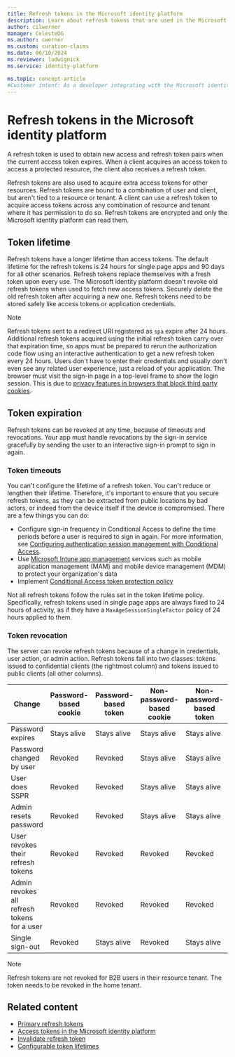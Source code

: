 ```yaml
---
title: Refresh tokens in the Microsoft identity platform
description: Learn about refresh tokens that are used in the Microsoft identity platform.
author: cilwerner
manager: CelesteDG
ms.author: cwerner
ms.custom: curation-claims
ms.date: 06/10/2024
ms.reviewer: ludwignick
ms.service: identity-platform

ms.topic: concept-article
#Customer intent: As a developer integrating with the Microsoft identity platform, I want to understand how refresh tokens work, so that I can securely manage access to protected resources and obtain new access tokens when needed.
---
```


# Refresh tokens in the Microsoft identity platform

A refresh token is used to obtain new access and refresh token pairs when the current access token expires. When a client acquires an access token to access a protected resource, the client also receives a refresh token. 

Refresh tokens are also used to acquire extra access tokens for other resources. Refresh tokens are bound to a combination of user and client, but aren't tied to a resource or tenant. A client can use a refresh token to acquire access tokens across any combination of resource and tenant where it has permission to do so. Refresh tokens are encrypted and only the Microsoft identity platform can read them.

## Token lifetime

Refresh tokens have a longer lifetime than access tokens. The default lifetime for the refresh tokens is 24 hours for single page apps and 90 days for all other scenarios. Refresh tokens replace themselves with a fresh token upon every use. The Microsoft identity platform doesn't revoke old refresh tokens when used to fetch new access tokens. Securely delete the old refresh token after acquiring a new one. Refresh tokens need to be stored safely like access tokens or application credentials.

> [!NOTE]
> Refresh tokens sent to a redirect URI registered as `spa` expire after 24 hours. Additional refresh tokens acquired using the initial refresh token carry over that expiration time, so apps must be prepared to rerun the authorization code flow using an interactive authentication to get a new refresh token every 24 hours. Users don't have to enter their credentials and usually don't even see any related user experience, just a reload of your application. The browser must visit the sign-in page in a top-level frame to show the login session. This is due to [privacy features in browsers that block third party cookies](reference-third-party-cookies-spas.md).

## Token expiration

Refresh tokens can be revoked at any time, because of timeouts and revocations. Your app must handle revocations by the sign-in service gracefully by sending the user to an interactive sign-in prompt to sign in again.

### Token timeouts

You can't configure the lifetime of a refresh token. You can't reduce or lengthen their lifetime. Therefore, it's important to ensure that you secure refresh tokens, as they can be extracted from public locations by bad actors, or indeed from the device itself if the device is compromised. There are a few things you can do:

- Configure sign-in frequency in Conditional Access to define the time periods before a user is required to sign in again. For more information, see [Configuring authentication session management with Conditional Access](~/identity/conditional-access/howto-conditional-access-session-lifetime.md).
- Use [Microsoft Intune app management](/mem/intune/apps/app-management) services such as mobile application management (MAM) and mobile device management (MDM) to protect your organization's data
- Implement [Conditional Access token protection policy](~/identity/conditional-access/concept-token-protection.md)

Not all refresh tokens follow the rules set in the token lifetime policy. Specifically, refresh tokens used in single page apps are always fixed to 24 hours of activity, as if they have a `MaxAgeSessionSingleFactor` policy of 24 hours applied to them.

### Token revocation

The server can revoke refresh tokens because of a change in credentials, user action, or admin action. Refresh tokens fall into two classes: tokens issued to confidential clients (the rightmost column) and tokens issued to public clients (all other columns).

| Change | Password-based cookie | Password-based token | Non-password-based cookie | Non-password-based token | Confidential client token |
| ------ | --------------------- | -------------------- | ------------------------- | ------------------------ | ------------------------- |
| Password expires | Stays alive | Stays alive | Stays alive | Stays alive | Stays alive |
| Password changed by user | Revoked | Revoked | Stays alive | Stays alive | Stays alive |
| User does SSPR | Revoked | Revoked | Stays alive | Stays alive | Stays alive |
| Admin resets password | Revoked | Revoked | Stays alive | Stays alive | Stays alive |
| User revokes their refresh tokens | Revoked | Revoked | Revoked | Revoked | Revoked |
| Admin revokes all refresh tokens for a user | Revoked | Revoked | Revoked | Revoked | Revoked |
| Single sign-out | Revoked | Stays alive | Revoked | Stays alive | Stays alive |

> [!NOTE]
>
> Refresh tokens are not revoked for B2B users in their resource tenant. The token needs to be revoked in the home tenant.

## Related content

- [Primary refresh tokens](~/identity/devices/concept-primary-refresh-token.md)
- [Access tokens in the Microsoft identity platform](access-tokens.md)
- [Invalidate refresh token](/powershell/module/microsoft.graph.beta.users.actions/invoke-mgbetainvalidatealluserrefreshtoken?view=graph-powershell-beta&preserve-view=true)
- [Configurable token lifetimes](configurable-token-lifetimes.md)